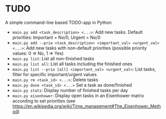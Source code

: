 # TUDO
A simple command-line based TODO-app in Python

- `main.py add <task_description> <...>`: Add new tasks. Default priorities: Important = No/0, Urgent = No/0
- `main.py add --prio <task_description> <important_val> <urgent_val> <...>`: Add new tasks with non-default priorities (possible priority values: 0 => No, 1 => Yes)
- `main.py list`: List all non-finished tasks
- `main.py list all`: List all tasks including the finished ones
- `main.py list --prio [all] <important_val> <urgent_val>`: List tasks, filter for specific important/urgent values
- `main.py rm <task_id> <...>`: Delete tasks
- `main.py done <task_id> <...>` Set a task as done/finished
- `main.py stats`: Display number of finished tasks per day
- `main.py eisenhower`: Display open tasks in an Eisenhower matrix according to set priorities (see https://en.wikipedia.org/wiki/Time_management#The_Eisenhower_Method)